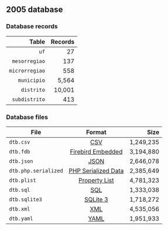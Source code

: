 ## 2005 database

### Database records

|          Table | Records |
| --------------:| -------:|
|           `uf` |      27 |
|  `mesorregiao` |     137 |
| `microrregiao` |     558 |
|    `municipio` |   5,564 |
|     `distrito` |  10,001 |
|  `subdistrito` |     413 |

### Database files

| File                 | Format                                                                                          |      Size |
| -------------------- |:-----------------------------------------------------------------------------------------------:| ---------:|
| `dtb.csv`            | [CSV](https://en.wikipedia.org/wiki/Comma-separated_values)                                     | 1,249,235 |
| `dtb.fdb`            | [Firebird Embedded](https://en.wikipedia.org/wiki/Embedded_database#Firebird_Embedded)          | 3,194,880 |
| `dtb.json`           | [JSON](https://en.wikipedia.org/wiki/JSON)                                                      | 2,646,078 |
| `dtb.php.serialized` | [PHP Serialized Data](https://en.wikipedia.org/wiki/Serialization#Programming_language_support) | 2,385,649 |
| `dtb.plist`          | [Property List](https://en.wikipedia.org/wiki/Property_list)                                    | 4,781,323 |
| `dtb.sql`            | [SQL](https://en.wikipedia.org/wiki/SQL)                                                        | 1,333,038 |
| `dtb.sqlite3`        | [SQLite 3](https://en.wikipedia.org/wiki/SQLite)                                                | 1,718,272 |
| `dtb.xml`            | [XML](https://en.wikipedia.org/wiki/XML)                                                        | 4,535,056 |
| `dtb.yaml`           | [YAML](https://en.wikipedia.org/wiki/YAML)                                                      | 1,951,933 |
